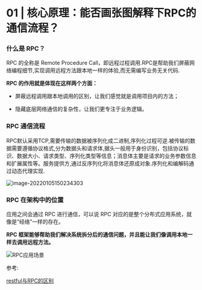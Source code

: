 # 01 | 核心原理：能否画张图解释下RPC的通信流程？

### 什么是 RPC？

RPC 的全称是 Remote Procedure Call，即远程过程调用.RPC是帮助我们屏蔽网络编程细节,实现调用远程方法跟本地一样的体验,而无需编写业务无关代码.

**RPC 的作用就是体现在这样两个方面：**

- 屏蔽远程调用跟本地调用的区别，让我们感觉就是调用项目内的方法；

- 隐藏底层网络通信的复杂性，让我们更专注于业务逻辑。

### RPC 通信流程

RPC默认采用TCP,需要传输的数据被序列化成二进制,序列化过程可逆.被传输的数据需要遵循协议格式,分为数据头和请求体,据头一般用于身份识别，包括协议标识、数据大小、请求类型、序列化类型等信息；消息体主要是请求的业务参数信息和扩展属性等。服务提供方,通过反序列化将消息体还原成对象.序列化和编解码通过动态代理实现.

![image-20220105150234303](C:\Users\Administrator\AppData\Roaming\Typora\typora-user-images\image-20220105150234303.png)

### RPC 在架构中的位置

应用之间会通过 RPC 进行通信，可以说 RPC 对应的是整个分布式应用系统，就像是“经络”一样的存在。

**RPC 框架能够帮助我们解决系统拆分后的通信问题，并且能让我们像调用本地一样去调用远程方法。**

![RPC应用场景](C:\Users\Administrator\AppData\Roaming\Typora\typora-user-images\image-20220105150442441.png)

参考:

[restful与RPC的区别](https://blog.csdn.net/dongcheng_2015/article/details/115798084)